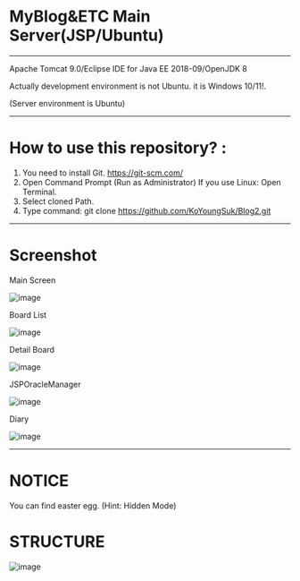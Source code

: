 # MyBlog&amp;ETC Main Server(JSP/Ubuntu)

------------------------------------------------------------------------------------------------------------------------------------------

Apache Tomcat 9.0/Eclipse IDE for Java EE 2018-09/OpenJDK 8

Actually development environment is not Ubuntu. it is Windows 10/11!.

(Server environment is Ubuntu)

--------------------------------------------------------------------------------------------------------------------------------------------

# How to use this repository? :

  1. You need to install Git. https://git-scm.com/
  2. Open Command Prompt (Run as Administrator)
     If you use Linux: Open Terminal. 
  4. Select cloned Path. 
  5. Type command: git clone https://github.com/KoYoungSuk/Blog2.git
  
 ----------------------------------------------------------------------------------------------------------------------------------------
 # Screenshot
 
 Main Screen 
 
![image](https://user-images.githubusercontent.com/58511486/170816800-fd3f9161-bec5-4256-b1a7-5574bf0acdaf.png)

 Board List
 
 ![image](https://user-images.githubusercontent.com/58511486/170816836-c3049b6e-caea-478d-bddc-e19a83ed040e.png)

 Detail Board
 
 ![image](https://user-images.githubusercontent.com/58511486/170816865-92f3c990-ec55-4be5-a6cd-7c97cf95d6ef.png)

 JSPOracleManager
 
 ![image](https://user-images.githubusercontent.com/58511486/170816893-b9c05a71-b4bb-4cba-b68f-d1e77daf7a79.png)

 Diary
 
 ![image](https://user-images.githubusercontent.com/58511486/170846822-9f8288f0-f26c-4f0d-a105-cbcb47d1fff0.png)

 ------------------------------------------------------------------------------------------------------------------------------------------
 # NOTICE
 
 You can find easter egg. (Hint: Hidden Mode) 
 
 # STRUCTURE
 
 ![image](https://user-images.githubusercontent.com/58511486/172990055-738c4337-3423-4cb5-8389-8e19f1f69ef1.png)

